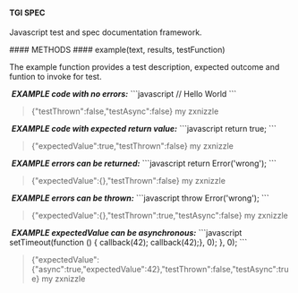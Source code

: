 #### TGI SPEC
<p>Javascript test and spec documentation framework.</p>
#### METHODS
#### example(text, results, testFunction)
<p>The example function provides a test description, expected outcome and funtion to invoke for test.</p>
&nbsp;<b><i>EXAMPLE code with no errors:</i></b>
```javascript
// Hello World
```
<blockquote>{"testThrown":false,"testAsync":false}
my zxnizzle
</blockquote>
&nbsp;<b><i>EXAMPLE code with expected return value:</i></b>
```javascript
return true;
```
<blockquote>{"expectedValue":true,"testThrown":false}
my zxnizzle
</blockquote>
&nbsp;<b><i>EXAMPLE errors can be returned:</i></b>
```javascript
return Error('wrong');
```
<blockquote>{"expectedValue":{},"testThrown":false}
my zxnizzle
</blockquote>
&nbsp;<b><i>EXAMPLE errors can be thrown:</i></b>
```javascript
throw Error('wrong');
```
<blockquote>{"expectedValue":{},"testThrown":true,"testAsync":false}
my zxnizzle
</blockquote>
&nbsp;<b><i>EXAMPLE expectedValue can be asynchronous:</i></b>
```javascript
setTimeout(function () {  callback(42);
  callback(42);}, 0);
}, 0);
```
<blockquote>{"expectedValue":{"async":true,"expectedValue":42},"testThrown":false,"testAsync":true}
my zxnizzle
</blockquote>